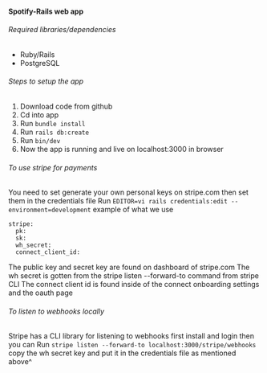 #### Spotify-Rails web app
###### Required libraries/dependencies
- Ruby/Rails
- PostgreSQL

###### Steps to setup the app
1. Download code from github
2. Cd into app
3. Run `bundle install`
4. Run `rails db:create`
5. Run `bin/dev`
6. Now the app is running and live on localhost:3000 in browser

###### To use stripe for payments
You need to set generate your own personal keys on stripe.com
then set them in the credentials file
Run `EDITOR=vi rails credentials:edit --environment=development`
example of what we use

```
stripe:
  pk:
  sk:
  wh_secret:
  connect_client_id:
```

The public key and secret key are found on dashboard of stripe.com
The wh secret is gotten from the stripe listen --forward-to command from stripe CLI
The connect client id is found inside of the connect onboarding settings and the oauth page

###### To listen to webhooks locally
Stripe has a CLI library for listening to webhooks first install and login
then you can Run `stripe listen --forward-to localhost:3000/stripe/webhooks`
copy the wh secret key and put it in the credentials file as mentioned above^